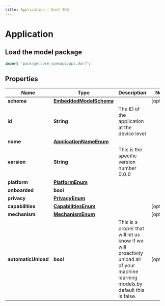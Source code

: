 ```yaml
---
title: Application | Dart SDK
---
```


# Application

## Load the model package
```dart
import 'package:core_openapi/api.dart';
```

## Properties
Name | Type | Description | Notes
------------ | ------------- | ------------- | -------------
**schema** | [**EmbeddedModelSchema**](EmbeddedModelSchema) |  | [optional] 
**id** | **String** | The ID of the application at the device level | 
**name** | [**ApplicationNameEnum**](ApplicationNameEnum) |  | 
**version** | **String** | This is the specific version number 0.0.0 | 
**platform** | [**PlatformEnum**](PlatformEnum) |  | 
**onboarded** | **bool** |  | 
**privacy** | [**PrivacyEnum**](PrivacyEnum) |  | 
**capabilities** | [**CapabilitiesEnum**](CapabilitiesEnum) |  | [optional] 
**mechanism** | [**MechanismEnum**](MechanismEnum) |  | [optional] 
**automaticUnload** | **bool** | This is a proper that will let us know if we will proactivity unload all of your machine learning models.by default this is false. | [optional] 




